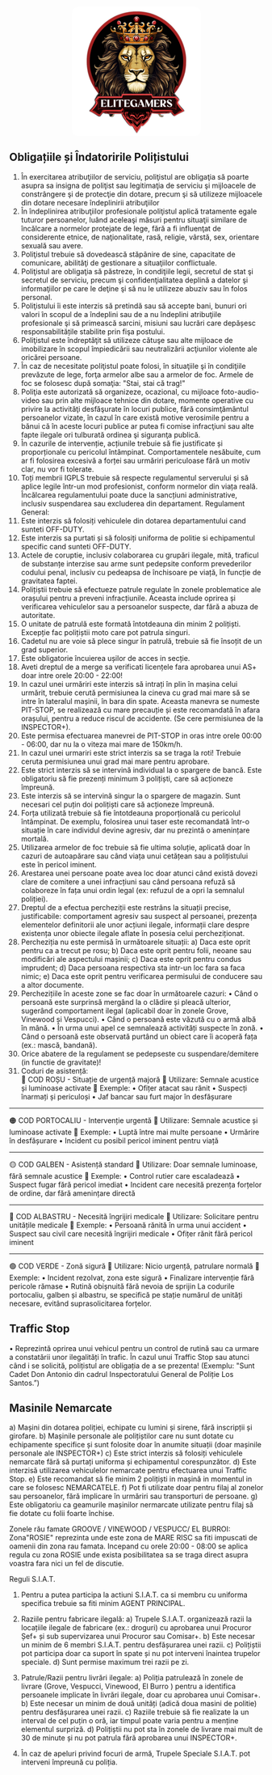 <img src="../public/elitegamers.png" alt="pozaRegulament" width="256" height="256" style="display: block; margin: 0px auto; border-radius: 1%; border-radius: 5%;">

## Obligațiile și Îndatoririle Polițistului
1.	În exercitarea atribuţiilor de serviciu, poliţistul are obligaţia să poarte asupra sa insigna de poliţist sau legitimaţia de serviciu şi mijloacele de constrângere şi de protecţie din dotare, precum şi să utilizeze mijloacele din dotare necesare îndeplinirii atribuţiilor
2.	În îndeplinirea atribuţiilor profesionale poliţistul aplică tratamente egale tuturor persoanelor, luând aceleaşi măsuri pentru situaţii similare de încălcare a normelor protejate de lege, fără a fi influenţat de considerente etnice, de naţionalitate, rasă, religie, vârstă, sex, orientare sexuală sau avere.
3.	Poliţistul trebuie să dovedească stăpânire de sine, capacitate de comunicare, abilităţi de gestionare a situaţiilor conflictuale.
4.	Poliţistul are obligaţia să păstreze, în condiţiile legii, secretul de stat şi secretul de serviciu, precum şi confidenţialitatea deplină a datelor şi informaţiilor pe care le deţine şi să nu le utilizeze abuziv sau în folos personal.
5.	Poliţistului îi este interzis să pretindă sau să accepte bani, bunuri ori valori în scopul de a îndeplini sau de a nu îndeplini atribuţiile profesionale şi să primească sarcini, misiuni sau lucrări care depășesc responsabilitățile stabilite prin fişa postului.
6.	Poliţistul este îndreptăţit să utilizeze cătuşe sau alte mijloace de imobilizare în scopul împiedicării sau neutralizării acţiunilor violente ale oricărei persoane.
7.	În caz de necesitate poliţistul poate folosi, în situaţiile şi în condiţiile prevăzute de lege, forţa armelor albe sau a armelor de foc. Armele de foc se folosesc după somaţia: "Stai, stai că trag!"
8.	 Poliţia este autorizată să organizeze, ocazional, cu mijloace foto-audio-video sau prin alte mijloace tehnice din dotare, momente operative cu privire la activităţi desfăşurate în locuri publice, fără consimţământul persoanelor vizate, în cazul în care există motive verosimile pentru a bănui că în aceste locuri publice ar putea fi comise infracţiuni sau alte fapte ilegale ori tulburată ordinea şi siguranţa publică.
9.	În cazurile de intervenție, acțiunile trebuie să fie justificate și proporționale cu pericolul întâmpinat. Comportamentele nesăbuite, cum ar fi folosirea excesivă a forței sau urmăriri periculoase fără un motiv clar, nu vor fi tolerate.
10.	Toți membrii IGPLS trebuie să respecte regulamentul serverului și să aplice legile într-un mod profesionist, conform normelor din viața reală. Încălcarea regulamentului poate duce la sancțiuni administrative, inclusiv suspendarea sau excluderea din departament.
Regulament General: 
1.	Este interzis să folosiți vehiculele din dotarea departamentului cand sunteti OFF-DUTY.
2.	Este interzis sa purtati și să folosiți uniforma de politie si echipamentul specific cand sunteti OFF-DUTY.
3.	Actele de coruptie, inclusiv colaborarea cu grupări ilegale, mită, traficul de substanțe interzise sau arme sunt pedepsite conform prevederilor codului penal, inclusiv cu pedeapsa de închisoare pe viață, în funcție de gravitatea faptei.
4.	Polițiștii trebuie să efectueze patrule regulate în zonele problematice ale orașului pentru a preveni infracțiunile. Aceasta include oprirea și verificarea vehiculelor sau a persoanelor suspecte, dar fără a abuza de autoritate.
5.	O unitate de patrulă este formată întotdeauna din minim 2 polițiști. Excepție fac polițiștii moto care pot patrula singuri.
6.	Cadetul nu are voie să plece singur în patrulă, trebuie să fie însoțit de un grad superior.
7.	Este obligatorie încuierea ușilor de acces in secție.
8.	Aveti dreptul de a merge sa verificati licențele fara aprobarea unui AS+ doar intre orele 20:00 - 22:00!
9.	In cazul unei urmăriri este interzis să intrați în plin în mașina celui urmărit, trebuie cerută permisiunea la cineva cu grad mai mare să se intre în lateralul mașinii, în bara din spate. Aceasta manevra se numeste PIT-STOP, se realizează cu mare precauție și este recomandată în afara orașului, pentru a reduce riscul de accidente. (Se cere permisiunea de la INSPECTOR+).
10.	Este permisa efectuarea manevrei de PIT-STOP in oras intre orele 00:00 - 06:00, dar nu la o viteza mai mare de 150km/h.
11.	In cazul unei urmariri este strict interzis sa se traga la roti! Trebuie ceruta permisiunea unui grad mai mare pentru aprobare.
12.	Este strict interzis să se intervină individual la o spargere de bancă. Este obligatoriu să fie prezenți minimum 3 polițiști, care să acționeze împreună.
13.	Este interzis să se intervină singur la o spargere de magazin. Sunt necesari cel puțin doi polițiști care să acționeze împreună.
14.	Forța utilizată trebuie să fie întotdeauna proporțională cu pericolul întâmpinat. De exemplu, folosirea unui taser este recomandată într-o situație în care individul devine agresiv, dar nu prezintă o amenințare mortală.
15.	Utilizarea armelor de foc trebuie să fie ultima soluție, aplicată doar în cazuri de autoapărare sau când viața unui cetățean sau a polițistului este în pericol iminent.
16.	Arestarea unei persoane poate avea loc doar atunci când există dovezi clare de comitere a unei infracțiuni sau când persoana refuză să colaboreze în fața unui ordin legal (ex: refuzul de a opri la semnalul poliției).
17.	Dreptul de a efectua percheziții este restrâns la situații precise, justificabile: comportament agresiv sau suspect al persoanei, prezența elementelor definitorii ale unor acțiuni ilegale, informații clare despre existența unor obiecte ilegale aflate în posesia celui percheziționat. 
18.	Percheziția nu este permisă în următoarele situații:
 a)	Daca este oprit pentru ca a trecut pe rosu;
 b)	Daca este oprit pentru folii, neoane sau modificări ale aspectului mașinii;
 c)	Daca este oprit pentru condus imprudent;
 d)	Daca persoana respectiva sta intr-un loc fara sa faca nimic;
 e)	Daca este oprit pentru verificarea permisului de conducere sau a altor documente.
19.	Perchezițiile în aceste zone se  fac doar în următoarele cazuri:
 •	Când o persoană este surprinsă mergând la o clădire și pleacă ulterior, sugerând comportament ilegal (aplicabil doar în zonele Grove, Vinewood și Vespucci).
 •	Când o persoană este văzută cu o armă albă în mână.
 •	În urma unui apel ce semnalează activități suspecte în zonă.
 •	Când o persoană este observată purtând un obiect care îi acoperă fața (ex.: mască, bandană).
20. Orice abatere de la regulament se pedepseste cu suspendare/demitere (in functie de gravitate)!
21. Coduri de asistență:  
🔴 COD ROȘU - Situație de urgență majoră
 🔹 Utilizare: Semnale acustice și luminoase activate
 🔹 Exemple:
 •	Ofițer atacat sau rănit
 •	Suspecți înarmați și periculoși
 •	Jaf bancar sau furt major în desfășurare
________________________________________
🟠 COD PORTOCALIU - Intervenție urgentă
 🔹 Utilizare: Semnale acustice și luminoase activate
 🔹 Exemple:
 •	Luptă între mai multe persoane
 •	Urmărire în desfășurare
 •	Incident cu posibil pericol iminent pentru viață
________________________________________
🟡 COD GALBEN - Asistență standard
 🔹 Utilizare: Doar semnale luminoase, fără semnale acustice
 🔹 Exemple:
 •	Control rutier care escaladează
 •	Suspect fugar fără pericol imediat
 •	Incident care necesită prezența forțelor de ordine, dar fără amenințare directă
________________________________________
🔵 COD ALBASTRU - Necesită îngrijiri medicale
 🔹 Utilizare: Solicitare pentru unitățile medicale
 🔹 Exemple:
 •	Persoană rănită în urma unui accident
 •	Suspect sau civil care necesită îngrijiri medicale
 •	Ofițer rănit fără pericol iminent
________________________________________
🟢 COD VERDE - Zonă sigură
 🔹 Utilizare: Nicio urgență, patrulare normală
 🔹 Exemple:
 •	Incident rezolvat, zona este sigură
 •	Finalizare intervenție fără pericole rămase
 •	Rutină obișnuită fără nevoia de sprijin
La codurile portocaliu, galben și albastru, se specifică pe stație numărul de unități necesare, evitând suprasolicitarea forțelor.

## Traffic Stop
 •	Reprezintă oprirea unui vehicul pentru un control de rutină sau ca urmare a constatării unor ilegalități în trafic.
 În cazul unui Traffic Stop sau atunci când i se solicită, polițistul are obligația de a se prezenta! (Exemplu: "Sunt Cadet Don Antonio din cadrul Inspectoratului General de Poliție Los Santos.”)
## Masinile Nemarcate
 a)	Mașini din dotarea poliției, echipate cu lumini și sirene, fără inscripții și girofare.
 b)	Mașinile personale ale polițiștilor care nu sunt dotate cu echipamente specifice și sunt folosite doar în anumite situații (doar mașinile personale ale INSPECTOR+)
 c)	Este strict interzis să folosiți vehiculele nemarcate fără să purtați uniforma și echipamentul corespunzător.
 d)	Este interzisă utilizarea vehiculelor nemarcate pentru efectuarea unui Traffic Stop.
 e)	Este recomandat să fie minim 2 polițiști in mașină in momentul in care se folosesc NEMARCATELE. 
 f)	Pot fi utilizate doar pentru filaj al zonelor sau persoanelor, fără implicare în urmăriri sau transporturi de persoane.
 g)	Este obligatoriu ca geamurile mașinilor nermarcate utilizate pentru filaj să fie dotate cu folii foarte închise.

Zonele rău famate GROOVE / VINEWOOD / VESPUCC/ EL BURROI:
Zona"ROSIE" reprezinta unde este zona de MARE RISC sa fiti impuscati de oamenii din zona rau famata.
Incepand cu orele 20:00 - 08:00 se aplica regula cu zona ROSIE unde exista posibilitatea sa se traga direct asupra voastra fara nici un fel de discutie.


Reguli S.I.A.T.

1.	Pentru a putea participa la actiuni S.I.A.T. ca si membru cu uniforma specifica trebuie sa fiti minim AGENT PRINCIPAL.

2.	Raziile pentru fabricare ilegală:
 a)	Trupele S.I.A.T. organizează razii la locațiile ilegale de fabricare (ex.: droguri) cu aprobarea unui Procuror Șef+ și sub supervizarea unui Procuror sau Comisar+.
 b)	Este necesar un minim de 6 membri S.I.A.T. pentru desfășurarea unei razii.
 c)	Polițiștii pot participa doar ca suport în spate și nu pot interveni înaintea trupelor speciale.
 d)	Sunt permise maximum trei razii pe zi.

3.	Patrule/Razii pentru livrări ilegale:
 a)	Poliția patrulează în zonele de livrare (Grove, Vespucci, Vinewood, El Burro ) pentru a identifica persoanele implicate în livrări ilegale, doar cu aprobarea unui Comisar+.
 b)	Este necesar un minim de două unități (adică doua masini de politie) pentru desfășurarea unei razii. 
 c)	Raziile trebuie să fie realizate la un interval de cel puțin o oră, iar timpul poate varia pentru a menține elementul surpriză.
 d)	Polițiștii nu pot sta în zonele de livrare mai mult de 30 de minute și nu pot patrula fără aprobarea unui INSPECTOR+.
4. În caz de apeluri privind focuri de armă, Trupele Speciale S.I.A.T. pot interveni împreună cu poliția.
